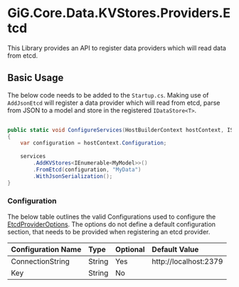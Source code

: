 # GiG.Core.Data.KVStores.Providers.Etcd

This Library provides an API to register data providers which will read data from etcd.

## Basic Usage

The below code needs to be added to the `Startup.cs`. Making use of `AddJsonEtcd` will register a data provider which will read from etcd, parse from JSON to a model and store in the registered `IDataStore<T>`.
 
```csharp
	
public static void ConfigureServices(HostBuilderContext hostContext, IServiceCollection services)
{
    var configuration = hostContext.Configuration;
    
    services
        .AddKVStores<IEnumerable<MyModel>>()
        .FromEtcd(configuration, "MyData")
        .WithJsonSerialization();
}

```

### Configuration

The below table outlines the valid Configurations used to configure the [EtcdProviderOptions](..\src\GiG.Core.Data.KVStores.Providers.Etcd\Abstractions\EtcdProviderOptions.cs). The options do not define a default configuration section, that needs to be provided when registering an etcd provider.

| Configuration Name | Type   | Optional | Default Value            |
|:-------------------|:-------|:---------|:-------------------------|
| ConnectionString   | String | Yes      | http://localhost:2379    |
| Key                | String | No       |                          |
